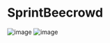# SprintBeecrowd
![image](https://user-images.githubusercontent.com/104167071/168514200-99ca577b-30e8-4aa1-a8ce-39f2c2d7c1de.png)
![image](https://user-images.githubusercontent.com/104167071/168514289-874cd21e-890c-450a-afdf-5a993d44185f.png)

